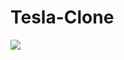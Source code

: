 # Tesla-Clone

<div>
<img src="https://user-images.githubusercontent.com/100323338/210634848-bfa484aa-8abc-4bb3-b566-ce53c9b57bc2.png">
</div>
